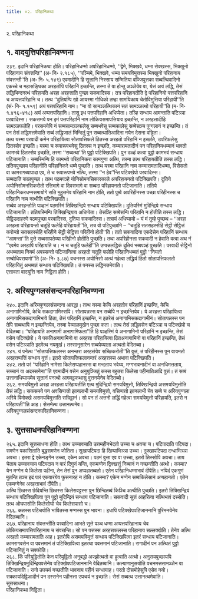 ```yaml
---
title: ०२. परिहानिकथा

---
```

२. परिहानिकथा  


## १. वादयुत्तिपरिहानिवण्णना

२३९. इदानि परिहानिकथा होति। परिहानिधम्मो अपरिहानिधम्मो, ‘‘द्वेमे, भिक्खवे, धम्मा सेक्खस्स, भिक्खुनो परिहानाय संवत्तन्ति’’ (अ॰ नि॰ २.१८५), ‘‘पञ्चिमे, भिक्खवे, धम्मा समयविमुत्तस्स भिक्खुनो परिहानाय संवत्तन्ती’’ति (अ॰ नि॰ ५.१४९) एवमादीनि हि सुत्तानि निस्साय सम्मितिया वज्जिपुत्तका सब्बत्थिवादिनो एकच्चे च महासङ्घिका अरहतोपि परिहानिं इच्छन्ति, तस्मा ते वा होन्तु अञ्ञेयेव वा, येसं अयं लद्धि, तेसं लद्धिभिन्दनत्थं परिहायति अरहा अरहत्ताति पुच्छा सकवादिस्स। तत्र परिहायतीति द्वे परिहानियो पत्तपरिहानि च अप्पत्तपरिहानि च। तत्थ ‘‘दुतियम्पि खो आयस्मा गोधिको तम्हा सामयिकाय चेतोविमुत्तिया परिहायी’’ति (सं॰ नि॰ १.१५९) अयं पत्तपरिहानि नाम। ‘‘मा वो सामञ्ञत्थिकानं सतं सामञ्ञत्थो परिहायी’’ति (म॰ नि॰ १.४१६-४१८) अयं अप्पत्तपरिहानि। तासु इध पत्तपरिहानि अधिप्पेता। तञ्हि सन्धाय आमन्ताति पटिञ्ञा परवादिस्स। सकसमये पन इमं पत्तपरिहानिं नाम लोकियसमापत्तियाव इच्छन्ति, न अरहत्तादीहि सामञ्ञफलेहि। परसमयेपि नं सब्बसामञ्ञफलेसु सब्बभवेसु सब्बकालेसु सब्बेसञ्च पुग्गलानं न इच्छन्ति। तं पन तेसं लद्धिमत्तमेवाति सब्बं लद्धिजालं भिन्दितुं पुन सब्बत्थातिआदिना नयेन देसना वड्ढिता।  
तत्थ यस्मा परवादी कमेन परिहायित्वा सोतापत्तिफले ठितस्स अरहतो परिहानिं न इच्छति, उपरिफलेसु ठितस्सेव इच्छति। यस्मा च रूपारूपभवेसु ठितस्स न इच्छति, कम्मारामतादीनं पन परिहानियधम्मानं भावतो कामभवे ठितस्सेव इच्छति, तस्मा ‘‘सब्बत्था’’ति पुट्ठो पटिक्खिपति। पुन दळ्हं कत्वा पुट्ठो कामभवं सन्धाय पटिजानाति। सब्बस्मिम्पि हि कामभवे परिहानिकरा कामगुणा अत्थि, तस्मा तत्थ परिहायतीति तस्स लद्धि।  
ततियपुच्छाय परिहानीति परिहानिकरे धम्मे पुच्छति। तत्थ यस्मा परिहानि नाम कम्मारामतादिधम्मा, विसेसतो वा कामरागब्यापादा एव, ते च रूपारूपभवे नत्थि, तस्मा ‘‘न हेव’’न्ति पटिक्खेपो परवादिस्स।  
सब्बदाति कालपुच्छा। तत्थ पठमपञ्हे योनिसोमनसिकारकाले अपरिहायनतो पटिक्खिपति। दुतिये अयोनिसोमनसिकरोतो रत्तिभागे वा दिवसभागे वा सब्बदा परिहायनतो पटिजानाति। ततिये परिहानिकरधम्मसमायोगे सति मुहुत्तमेव परिहानि नाम होति, ततो पुब्बे अपरिहीनस्स पच्छा परिहीनस्स च परिहानि नाम नत्थीति पटिक्खिपति।  
सब्बेव अरहन्तोति पञ्हानं पठमस्मिं तिक्खिन्द्रिये सन्धाय पटिक्खिपति। दुतियस्मिं मुदिन्द्रिये सन्धाय पटिजानाति। ततियस्मिम्पि तिक्खिन्द्रियाव अधिप्पेता। तेसञ्हि सब्बेसम्पि परिहानि न होतीति तस्स लद्धि।  
सेट्ठिउदाहरणे पठमपुच्छा परवादिस्स, दुतिया सकवादिस्स। तत्रायं अधिप्पायो – यं मं तुम्हे पुच्छथ – ‘‘अरहा अरहत्ता परिहायन्तो चतूहि फलेहि परिहायती’’ति, तत्र वो पटिपुच्छामि – ‘‘चतूहि सतसहस्सेहि सेट्ठी सेट्ठित्तं करोन्तो सतसहस्सेहि परिहीने सेट्ठी सेट्ठित्ता परिहीनो होती’’ति। ततो सकवादिना एकदेसेन परिहानिं सन्धाय ‘‘आमन्ता’’ति वुत्ते सब्बसापतेय्या परिहीनो होतीति पुच्छति। तथा अपरिहीनत्ता सकवादी न हेवाति वत्वा अथ नं ‘‘एवमेव अरहापि परिहायति च। न च चतूहि फलेही’’ति उप्पन्नलद्धिकं दुतियं भब्बपञ्हं पुच्छति। परवादी सेट्ठिनो अभब्बताय नियमं अपस्सन्तो पटिजानित्वा अरहतो चतूहि फलेहि परिहानिभब्बतं पुट्ठो ‘‘नियतो सम्बोधिपरायणो’’ति (अ॰ नि॰ ३.८७) वचनस्स अयोनिसो अत्थं गहेत्वा लद्धियं ठितो सोतापत्तिफलतो परिहायितुं अभब्बतं सन्धाय पटिक्खिपति। तं पनस्स लद्धिमत्तमेवाति।  
एत्तावता वादयुत्ति नाम निट्ठिता होति।  


## २. अरियपुग्गलसंसन्दनपरिहानिवण्णना

२४०. इदानि अरियपुग्गलसंसन्दना आरद्धा। तत्थ यस्मा केचि अरहतोव परिहानिं इच्छन्ति, केचि अनागामिनोपि, केचि सकदागामिस्सपि। सोतापन्नस्स पन सब्बेपि न इच्छन्तियेव। ये अरहत्ता परिहायित्वा अनागामिसकदागामिभावे ठिता, तेसं परिहानिं इच्छन्ति, न इतरेसं अनागामिसकदागामीनं। सोतापन्नस्स पन तेपि सब्बथापि न इच्छन्तियेव, तस्मा पेय्यालमुखेन पुच्छा कता। तत्थ तेसं लद्धिवसेन पटिञ्ञा च पटिक्खेपो च वेदितब्बा। ‘‘परिहायति अनागामी अनागामिफला’’ति हि पञ्हस्मिं ये अनागामिनो परिहानिं न इच्छन्ति, तेसं वसेन पटिक्खेपो। ये पकतिअनागामिनो वा अरहत्ता परिहायित्वा ठितअनागामिनो वा परिहानिं इच्छन्ति, तेसं वसेन पटिञ्ञाति इदमेत्थ नयमुखं। तस्सानुसारेन सब्बपेय्याला अत्थतो वेदितब्बा।  
२४१. यं पनेत्थ ‘‘सोतापत्तिफलस्स अनन्तरा अरहत्तंयेव सच्छिकरोती’’ति वुत्तं, तं परिहीनस्स पुन वायमतो अरहत्तप्पत्तिं सन्धाय वुत्तं। इतरो सोतापत्तिफलानन्तरं अरहत्तस्स अभावा पटिक्खिपति।  
२४२. ततो परं ‘‘परिहानि नामेसा किलेसप्पहानस्स वा मन्दताय भवेय्य, मग्गभावनादीनं वा अनधिमत्तताय, सच्चानं वा अदस्सनेना’’ति एवमादीनं वसेन अनुयुञ्जितुं कस्स बहुतरा किलेसा पहीनातिआदि वुत्तं। तं सब्बं उत्तानाधिप्पायमेव सुत्तानं पनत्थो आगमट्ठकथासु वुत्तनयेनेव वेदितब्बो।  
२६२. समयविमुत्तो अरहा अरहत्ता परिहायतीति एत्थ मुदिन्द्रियो समयविमुत्तो, तिक्खिन्द्रियो असमयविमुत्तोति तेसं लद्धि। सकसमये पन अवसिप्पत्तो झानलाभी समयविमुत्तो, वसिप्पत्तो झानलाभी चेव सब्बे च अरियपुग्गला अरिये विमोक्खे असमयविमुत्ताति सन्निट्ठानं। सो पन तं अत्तनो लद्धिं गहेत्वा समयविमुत्तो परिहायति, इतरो न परिहायती’’ति आह। सेसमेत्थ उत्तानत्थमेव।  
अरियपुग्गलसंसन्दनपरिहानिवण्णना।  


## ३. सुत्तसाधनपरिहानिवण्णना

२६५. इदानि सुत्तसाधना होति। तत्थ उच्चावचाति उत्तमहीनभेदतो उच्चा च अवचा च। पटिपादाति पटिपदा। समणेन पकासिताति बुद्धसमणेन जोतिता। सुखापटिपदा हि खिप्पाभिञ्ञा उच्चा। दुक्खापटिपदा दन्धाभिञ्ञा अवचा। इतरा द्वे एकेनङ्गेन उच्चा, एकेन अवचा। पठमं वुत्ता एव वा उच्चा, इतरो तिस्सोपि अवचा। ताय चेताय उच्चावचाय पटिपदाय न पारं दिगुणं यन्ति, एकमग्गेन द्विक्खत्तुं निब्बानं न गच्छन्तीति अत्थो। कस्मा? येन मग्गेन ये किलेसा पहीना, तेन तेसं पुन अप्पहातब्बतो। एतेन परिहानिधम्माभावं दीपेति। नयिदं एकगुणं मुतन्ति तञ्च इदं पारं एकवारंयेव फुसनारहं न होति। कस्मा? एकेन मग्गेन सब्बकिलेसानं अप्पहानतो। एतेन एकमग्गेनेव अरहत्ताभावं दीपेति।  
अत्थि छिन्नस्स छेदियन्ति छिन्नस्स किलेसवट्टस्स पुन छिन्दितब्बं किञ्चि अत्थीति पुच्छति। इतरो तिक्खिन्द्रियं सन्धाय पटिक्खिपित्वा पुन पुट्ठो मुदिन्द्रियं सन्धाय पटिजानाति। सकवादी सुत्तं आहरित्वा नत्थिभावं दस्सेति। तत्थ ओघपासोति किलेसोघो चेव किलेसपासो च।  
२६६. कतस्स पटिचयोति भावितस्स मग्गस्स पुन भावना। इधापि पटिक्खेपपटिजाननानि पुरिमनयेनेव वेदितब्बानि।  
२६७. परिहानाय संवत्तन्तीति परवादिना आभते सुत्ते पञ्च धम्मा अप्पत्तपरिहानाय चेव लोकियसमापत्तिपरिहानाय च संवत्तन्ति। सो पन पत्तस्स अरहत्तफलस्स परिहानाय सल्लक्खेति। तेनेव अत्थि अरहतो कम्मारामताति आह। इतरोपि असमयविमुत्तं सन्धाय पटिक्खिपित्वा इतरं सन्धाय पटिजानाति। कामरागवसेन वा पवत्तमानं तं पटिक्खिपित्वा इतरथा पवत्तमानं पटिजानाति। रागादीनं पन अत्थितं पुट्ठो पटिजानितुं न सक्कोति।  
२६८. किं परियुट्ठितोति केन परियुट्ठितो अनुबद्धो अज्झोत्थतो वा हुत्वाति अत्थो। अनुसयपुच्छायपि तिक्खिन्द्रियमुदिन्द्रियवसेनेव पटिक्खेपपटिजाननानि वेदितब्बानि। कल्याणानुसयोति वचनमत्तसामञ्ञेन वा पटिजानाति। रागो उपचयं गच्छतीति भावनाय पहीनं सन्धायाह। परतो दोसमोहेसुपि एसेव नयो। सक्कायदिट्ठिआदीनं पन दस्सनेन पहीनत्ता उपचयं न इच्छति। सेसं सब्बत्थ उत्तानत्थमेवाति।  
सुत्तसाधना।  
परिहानिकथा निट्ठिता।  